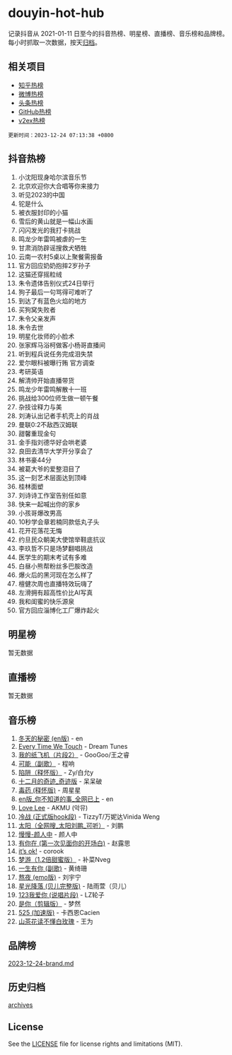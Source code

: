 # douyin-hot-hub

记录抖音从 2021-01-11 日至今的抖音热榜、明星榜、直播榜、音乐榜和品牌榜。每小时抓取一次数据，按天[归档](archives)。

## 相关项目

- [知乎热榜](https://github.com/lonnyzhang423/zhihu-hot-hub)
- [微博热榜](https://github.com/lonnyzhang423/weibo-hot-hub)
- [头条热榜](https://github.com/lonnyzhang423/toutiao-hot-hub)
- [GitHub热榜](https://github.com/lonnyzhang423/github-hot-hub)
- [v2ex热榜](https://github.com/lonnyzhang423/v2ex-hot-hub)


`更新时间：2023-12-24 07:13:38 +0800`

## 抖音热榜

1. 小沈阳现身哈尔滨音乐节
1. 北京欢迎你大合唱等你来接力
1. 听见2023的中国
1. 铊是什么
1. 被衣服封印的小猫
1. 雪后的黄山就是一幅山水画
1. 闪闪发光的我打卡挑战
1. 鸣龙少年雷鸣被虐的一生
1. 甘肃消防辟谣搜救犬牺牲
1. 云南一农村5桌以上聚餐需报备
1. 官方回应奶奶抱摔2岁孙子
1. 这猫还穿摇粒绒
1. 朱令遗体告别仪式24日举行
1. 狗子最后一句骂得可难听了
1. 到达了有蓝色火焰的地方
1. 买狗窝失败者
1. 朱令父亲发声
1. 朱令去世
1. 明星化妆师的小脸术
1. 张家辉马浴柯做客小杨哥直播间
1. 听到程兵说任务完成泪失禁
1. 爱尔眼科被曝行贿 官方调查
1. 考研英语
1. 解清帅开始直播带货
1. 鸣龙少年雷鸣解散十一班
1. 挑战给300位师生做一顿午餐
1. 杂技诠释力与美
1. 刘涛认出记者手机壳上的肖战
1. 曼联0:2不敌西汉姆联
1. 甜馨重现金句
1. 金手指刘德华好会哄老婆
1. 良田去清华大学开分享会了
1. 林书豪44分
1. 被葛大爷的爱整泪目了
1. 这一刻艺术层面达到顶峰
1. 桂林面塑
1. 刘诗诗工作室告别任如意
1. 快来一起喊出你的家乡
1. 小孩哥爆改男高
1. 10秒学会章若楠同款低丸子头
1. 花开花落花无悔
1. 约旦民众朝美大使馆举鞋底抗议
1. 李玖哲不只是场梦翻唱挑战
1. 医学生的期末考试有多难
1. 白昼小熊帮粉丝多巴胺改造
1. 爆火后的黑河现在怎么样了
1. 檀健次周也直播特效玩嗨了
1. 左滑拥有超高性价比AI写真
1. 我和闺蜜的快乐源泉
1. 官方回应淄博化工厂爆炸起火

## 明星榜

暂无数据

## 直播榜

暂无数据

## 音乐榜

1. [冬天的秘密 (en版)](https://sf3-cdn-tos.douyinstatic.com/obj/tos-cn-ve-2774/okIuMHDdzyf3FjGK4Lphe1vfHcQaPIHAg0Z4CR) - en
1. [Every Time We Touch](https://sf6-cdn-tos.douyinstatic.com/obj/tos-cn-ve-2774/ogN6lUKQeBBfEVhIOMikG1CcJjugxk1tztZyhP) - Dream Tunes
1. [我的纸飞机（片段2）](https://sf6-cdn-tos.douyinstatic.com/obj/tos-cn-ve-2774/oM2ZrKcg2CD5AeRB2gkeXOFB1IxAGJdZPazYHf) - GooGoo/王之睿
1. [可能（副歌）](https://sf3-cdn-tos.douyinstatic.com/obj/tos-cn-ve-2774/cde1731888894259b333569393c2fb51) - 程响
1. [陷阱（释怀版）](https://sf6-cdn-tos.douyinstatic.com/obj/tos-cn-ve-2774/oE8C21LeZrzKLDFfQYgMzx4GAIHageG5IzayY7) - Zy/白允y
1. [十二月的奇迹_奇迹版](https://sf6-cdn-tos.douyinstatic.com/obj/tos-cn-ve-2774/oMslvA9FBzGMGHnyUuoiiUjtIAXfMz6tzwByW8) - 呆呆破
1. [毒药 (释怀版)](https://sf6-cdn-tos.douyinstatic.com/obj/tos-cn-ve-2774/oYILMEAzspdZBIzy4frJNB8ZHPHWAhiwowd4Ad) - 周星星
1. [en版_你不知道的事_全网已上](https://sf3-cdn-tos.douyinstatic.com/obj/tos-cn-ve-2774/o4QbYLDezHUtFyDKdF9XfmPhIewaqEQAggj6Cb) - en
1. [Love Lee](https://sf6-cdn-tos.douyinstatic.com/obj/tos-cn-ve-2774/o05GbkJGbCBTdDnMtB0fwOYgkeZp23vrWQDQBS) - AKMU (악뮤)
1. [冷战 (正式版hook段)](https://sf3-cdn-tos.douyinstatic.com/obj/tos-cn-ve-2774/oMuEoiBasWApEMVDgNiI8VAByNmwo5J0pyf8Yx) - TizzyT/万妮达Vinida Weng
1. [太阳（全网搜_太阳刘鹏_可听）](https://sf6-cdn-tos.douyinstatic.com/obj/tos-cn-ve-2774/ogWbyIQnlBFImVbeDocRdCIYtBHlbJXgfZMvgz) - 刘鹏
1. [慢慢-颜人中](https://sf3-cdn-tos.douyinstatic.com/obj/tos-cn-ve-2774/ocjHNfBXdBxQNC8ZGAeoLMFTUgtBg8bkExunDC) - 颜人中
1. [有你在 (第一次见面你的开场白)](https://sf6-cdn-tos.douyinstatic.com/obj/tos-cn-ve-2774/oAthrQ3ClJBfI57uBoFEgNDYtNCZ0TSYQQfxQ0) - 赵露思
1. [it’s ok!](https://sf6-cdn-tos.douyinstatic.com/obj/tos-cn-ve-2774/0fc4d0ee28444bd0ab76e8b7c0003f52) - corook
1. [梦游（1.2倍甜蜜版）](https://sf3-cdn-tos.douyinstatic.com/obj/tos-cn-ve-2774/o4gyAUm8hwufoEABmwVIiQtHsFuGzAEEWtNMzo) - 补菜Nveg
1. [一生有你 (副歌)](https://sf6-cdn-tos.douyinstatic.com/obj/tos-cn-ve-2774/o8xzM8HLaQzgMiJ96FKAWCenIuzkFpfClDdmeW) - 黄绮珊
1. [熬夜 (emo版)](https://sf6-cdn-tos.douyinstatic.com/obj/tos-cn-ve-2774/ocQZvZErLThAfNQOtBZ178gQDfCDFBL9iB5lvY) - 刘宇宁
1. [星光降落 (贝儿完整版)](https://sf3-cdn-tos.douyinstatic.com/obj/tos-cn-ve-2774/okwB9hAwyAtsFFkFBzAX1hOOfQuIoMNs0W2Mwr) - 陆雨萱（贝儿）
1. [123我爱你 (说唱片段)](https://sf6-cdn-tos.douyinstatic.com/obj/tos-cn-ve-2774/oYCWFpY0hL9kda0dQKIGDYeKYfQmAse0DgpDjz) - LZ轮子
1. [是你（剪辑版）](https://sf3-cdn-tos.douyinstatic.com/obj/tos-cn-ve-2774/46019dae783c4c969944217fe1cfafc4) - 梦然
1. [525 (加速版)](https://sf3-cdn-tos.douyinstatic.com/obj/tos-cn-ve-2774/oIfKCtqfDyP8Vc9FpAPgWMyezT6LnDT1abRwGg) - 卡西恩Cacien
1. [山茶花读不懂白玫瑰](https://sf3-cdn-tos.douyinstatic.com/obj/tos-cn-ve-2774/osfn8B7DktrRHEPJgPCfDbw7QDQEkwC16BxZg9) - 王为

## 品牌榜

[2023-12-24-brand.md](archives/2023-12-24-brand.md)

## 历史归档

[archives](archives)

## License

See the [LICENSE](LICENSE) file for license rights and limitations (MIT).
